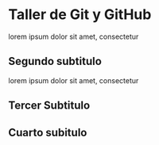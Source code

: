 # Taller de Git y GitHub
lorem ipsum dolor sit amet, consectetur

## Segundo subtitulo

lorem ipsum dolor sit amet, consectetur

## Tercer Subtitulo

## Cuarto subitulo